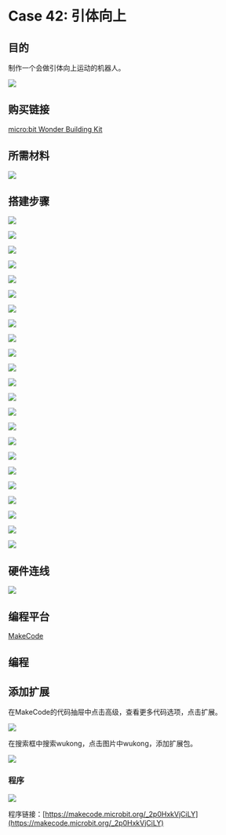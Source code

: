 # Case 42: 引体向上
## 目的
制作一个会做引体向上运动的机器人。

![](./images/Wonder-Building-Kit-case-42-01.png)

## 购买链接

[micro:bit Wonder Building Kit](https://www.elecfreaks.com/micro-bit-wonder-building-kit-without-micro-bit-board.html)

## 所需材料

![](./images/Wonder-Building-Kit-step-case-42-01.png)

## 搭建步骤


![](./images/Wonder-Building-Kit-step-case-42-02.png)

![](./images/Wonder-Building-Kit-step-case-42-03.png)

![](./images/Wonder-Building-Kit-step-case-42-04.png)

![](./images/Wonder-Building-Kit-step-case-42-05.png)

![](./images/Wonder-Building-Kit-step-case-42-06.png)

![](./images/Wonder-Building-Kit-step-case-42-07.png)

![](./images/Wonder-Building-Kit-step-case-42-08.png)

![](./images/Wonder-Building-Kit-step-case-42-09.png)

![](./images/Wonder-Building-Kit-step-case-42-10.png)

![](./images/Wonder-Building-Kit-step-case-42-11.png)

![](./images/Wonder-Building-Kit-step-case-42-12.png)

![](./images/Wonder-Building-Kit-step-case-42-13.png)

![](./images/Wonder-Building-Kit-step-case-42-14.png)

![](./images/Wonder-Building-Kit-step-case-42-15.png)

![](./images/Wonder-Building-Kit-step-case-42-16.png)

![](./images/Wonder-Building-Kit-step-case-42-17.png)

![](./images/Wonder-Building-Kit-step-case-42-18.png)

![](./images/Wonder-Building-Kit-step-case-42-19.png)

![](./images/Wonder-Building-Kit-step-case-42-20.png)

![](./images/Wonder-Building-Kit-step-case-42-21.png)

![](./images/Wonder-Building-Kit-step-case-42-22.png)

![](./images/Wonder-Building-Kit-step-case-42-23.png)

![](./images/Wonder-Building-Kit-step-case-42-24.png)



## 硬件连线

![](./images/Wonder-Building-Kit-case-42-03.png)

## 编程平台

[MakeCode](https://makecode.microbit.org/)

## 编程
## 添加扩展
在MakeCode的代码抽屉中点击高级，查看更多代码选项，点击扩展。

![](./images/Wonder-Building-Kit-case-21-02.png)

在搜索框中搜索wukong，点击图片中wukong，添加扩展包。

![](./images/Wonder-Building-Kit-case-21-03.png)





### 程序

![](./images/Wonder-Building-Kit-case-42-04.png)

程序链接：[https://makecode.microbit.org/_2p0HxkVjCiLY](https://makecode.microbit.org/_2p0HxkVjCiLY)
